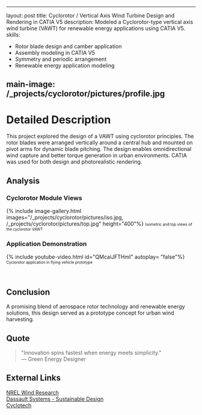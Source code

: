 
---
layout: post
title: Cyclorotor / Vertical Axis Wind Turbine Design and Rendering in CATIA V5
description: Modeled a Cyclorotor-type vertical axis wind turbine (VAWT) for renewable energy applications using CATIA V5.
skills: 
  - Rotor blade design and camber application
  - Assembly modeling in CATIA V5
  - Symmetry and periodic arrangement
  - Renewable energy application modeling

main-image: /_projects/cyclorotor/pictures/profile.jpg  <!-- Update path -->
---

# Detailed Description
This project explored the design of a VAWT using cyclorotor principles. The rotor blades were arranged vertically around a central hub and mounted on pivot arms for dynamic blade pitching. The design enables omnidirectional wind capture and better torque generation in urban environments. CATIA was used for both design and photorealistic rendering.

## Analysis
### Cyclorotor Module Views
{% include image-gallery.html images="/_projects/cyclorotor/pictures/iso.jpg, /_projects/cyclorotor/pictures/top.jpg" height="400"%}
<span style="font-size: 10px">Isometric and top views of the cyclorotor VAWT</span>

### Application Demonstration
{% include youtube-video.html id="QMcaiJFTHmI" autoplay= "false"%}
<span style="font-size: 10px">Cyclorotor application in flying vehicle prototype</span>

<br>

## Conclusion
A promising blend of aerospace rotor technology and renewable energy solutions, this design served as a prototype concept for urban wind harvesting.

## Quote
> "Innovation spins fastest when energy meets simplicity."  
> — Green Energy Designer

## External Links
[NREL Wind Research](https://www.nrel.gov/wind/)  
[Dassault Systems - Sustainable Design](https://www.3ds.com/sustainability/)  
[Cyclotech](https://www.cyclotech.at/)
